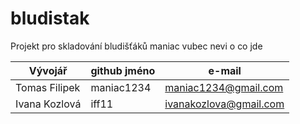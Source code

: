 
bludistak
============

Projekt pro skladování bludišťáků
maniac vubec nevi o co jde

Vývojář | github jméno | e-mail
------- | ------------ | ------
 Tomas Filipek | maniac1234 | maniac1234@gmail.com
Ivana Kozlová | iff11 | ivanakozlova@gmail.com
